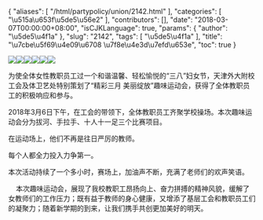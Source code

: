 {
    "aliases": [
        "/html/partypolicy/union/2142.html"
    ],
    "categories": [
        "\u515a\u653f\u5de5\u56e2"
    ],
    "contributors": [],
    "date": "2018-03-07T00:00:00+08:00",
    "isCJKLanguage": true,
    "params": {
        "author": "\u5de5\u4f1a"
    },
    "slug": "2142",
    "tags": [
        "\u5de5\u4f1a"
    ],
    "title": "\u7cbe\u5f69\u4e09\u6708 \u7f8e\u4e3d\u7efd\u653e",
    "toc": true
}

![](https://cdn.tfls.online/mirror/full/320e1401456bf3aee201eb0c1eb43a6f2e822e42.jpg)![](https://cdn.tfls.online/mirror/full/5f7dac41c81f46ce48b7fb22550fa36ab13947be.jpg)![](https://cdn.tfls.online/mirror/full/bb268fc3f7017a05ab34895cf6addbdcb41cd159.jpg)![](https://cdn.tfls.online/mirror/full/1d69d73f871686d77b9f74e866c8c8cd783d9164.jpg)![](https://cdn.tfls.online/mirror/full/a1dd37c27d039c53fd0e17cd1b96e6ea11e5d6af.jpg)![](https://cdn.tfls.online/mirror/full/0914f37799c3a656962e3d707c4faabb4f02f44b.jpg)







为使全体女性教职员工过一个和谐温馨、轻松愉悦的“三八”妇女节，天津外大附校工会及体卫艺处特别策划了“精彩三月 美丽绽放”趣味运动会，获得了全体教职员工的积极响应和参与。  




2018年3月6日下午，在工会的带领下，全体教职员工齐聚学校操场。本次趣味运动会分为拔河、手拉手、十人十一足三个比赛项目。




在运动场上，他们不再是往日严厉的教师。




每个人都全力投入力争第一。




本次活动持续了一个多小时，赛场上，加油声不断，充满了老师们的欢声笑语。




    本次趣味运动会，展现了我校教职工昂扬向上、奋力拼搏的精神风貌，缓解了女教师们的工作压力；既有益于教师的身心健康，又增添了基层工会和教职员工们的凝聚力；随着新学期的到来，让我们携手共创更加美好的明天。  






  



